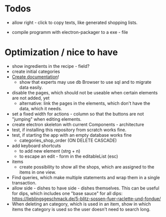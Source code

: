 # Todos
- allow right - click to copy texts, like generated shopping lists.

- compile programm with electron-packager to a exe - file

# Optimization / nice to have
- show ingredients in the recipe - field?
- create initial categories
- [Create documentation](https://github.com/MatthiasGwiozda/shopping-list/tree/main/documentation)!
    - show that experts may use db Browser to use sql and to migrate data easily.
- disable the pages, which should not be useable when certain elements are not added, yet
    - alternative: link the pages in the elements, which don't have the data, which it needs.
- set a fixed width for actions - column so that the buttons are not "jumping" when editing elements.
- create electron skeleton with current Components - architecture
- test, if installing this repository from scratch works fine.
- test, if starting the app with an empty database works fine
    - categories_shop_order (ON DELETE CASCADE)
- add keyboard shortcuts 
    - to add new element (strg + n)
    - to escape an edit - form in the editableList (esc)
- items
    - create possibility to show all the shops, which are assigned to the items in one view.
- Find queries, which make multiple statements and wrap them in a single transaction.
- allow side - dishes to have side - dishes themselves. This can be useful for dips, which includes one "base sauce" for all dips: https://lieblingsgeschmack.de/5-blitz-sossen-fuer-raclette-und-fondue/
- When deleting an category, which is used in an item, show in which items the category is used so the user doesn't need to search long.
